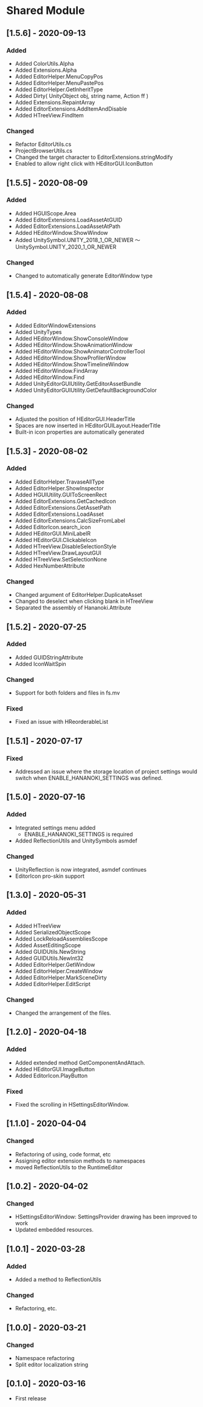 # Shared Module

## [1.5.6] - 2020-09-13

### Added
- Added ColorUtils.Alpha
- Added Extensions.Alpha
- Added EditorHelper.MenuCopyPos
- Added EditorHelper.MenuPastePos
- Added EditorHelper.GetInheritType
- Added Dirty( UnityObject obj, string name, Action ff )
- Added Extensions.RepaintArray
- Added EditorExtensions.AddItemAndDisable
- Added HTreeView.FindItem
### Changed
- Refactor EditorUtils.cs
- ProjectBrowserUtils.cs
- Changed the target character to EditorExtensions.stringModify
- Enabled to allow right click with HEditorGUI.IconButton

## [1.5.5] - 2020-08-09

### Added
- Added HGUIScope.Area
- Added EditorExtensions.LoadAssetAtGUID
- Added EditorExtensions.LoadAssetAtPath
- Added HEditorWindow.ShowWindow
- Added UnitySymbol.UNITY_2018_1_OR_NEWER ～ UnitySymbol.UNITY_2020_1_OR_NEWER

### Changed
- Changed to automatically generate EditorWindow type

## [1.5.4] - 2020-08-08

### Added
- Added EditorWindowExtensions
- Added UnityTypes
- Added HEditorWindow.ShowConsoleWindow
- Added HEditorWindow.ShowAnimationWindow
- Added HEditorWindow.ShowAnimatorControllerTool
- Added HEditorWindow.ShowProfilerWindow
- Added HEditorWindow.ShowTimelineWindow
- Added HEditorWindow.FindArray
- Added HEditorWindow.Find
- Added UnityEditorGUIUtility.GetEditorAssetBundle
- Added UnityEditorGUIUtility.GetDefaultBackgroundColor

### Changed
- Adjusted the position of HEditorGUI.HeaderTitle
- Spaces are now inserted in HEditorGUILayout.HeaderTitle
- Built-in icon properties are automatically generated

## [1.5.3] - 2020-08-02

### Added
- Added EditorHelper.TravaseAllType
- Added EditorHelper.ShowInspector
- Added HGUIUtility.GUIToScreenRect
- Added EditorExtensions.GetCachedIcon
- Added EditorExtensions.GetAssetPath
- Added EditorExtensions.LoadAsset
- Added EditorExtensions.CalcSizeFromLabel
- Added EditorIcon.search_icon
- Added HEditorGUI.MiniLabelR
- Added HEditorGUI.ClickableIcon
- Added HTreeView.DisableSelectionStyle
- Added HTreeView.DrawLayoutGUI
- Added HTreeView.SetSelectionNone
- Added HexNumberAttribute

### Changed
- Changed argument of EditorHelper.DuplicateAsset
- Changed to deselect when clicking blank in HTreeView
- Separated the assembly of Hananoki.Attribute

## [1.5.2] - 2020-07-25

### Added
- Added GUIDStringAttribute
- Added IconWaitSpin

### Changed
- Support for both folders and files in fs.mv

### Fixed
- Fixed an issue with HReorderableList

## [1.5.1] - 2020-07-17

### Fixed
- Addressed an issue where the storage location of project settings would switch when ENABLE_HANANOKI_SETTINGS was defined.

## [1.5.0] - 2020-07-16

### Added
- Integrated settings menu added
  - ENABLE_HANANOKI_SETTINGS is required
- Added ReflectionUtils and UnitySymbols asmdef

### Changed
- UnityReflection is now integrated, asmdef continues
- EditorIcon pro-skin support

## [1.3.0] - 2020-05-31

### Added
- Added HTreeView
- Added SerializedObjectScope
- Added LockReloadAssembliesScope
- Added AssetEditingScope
- Added GUIDUtils.NewString
- Added GUIDUtils.NewInt32
- Added EditorHelper.GetWindow
- Added EditorHelper.CreateWindow
- Added EditorHelper.MarkSceneDirty
- Added EditorHelper.EditScript

### Changed
- Changed the arrangement of the files.

## [1.2.0] - 2020-04-18

### Added
- Added extended method GetComponentAndAttach.
- Added HEditorGUI.ImageButton
- Added EditorIcon.PlayButton

### Fixed
- Fixed the scrolling in HSettingsEditorWindow.

## [1.1.0] - 2020-04-04

### Changed
- Refactoring of using, code format, etc
- Assigning editor extension methods to namespaces
- moved ReflectionUtils to the RuntimeEditor

## [1.0.2] - 2020-04-02

### Changed
- HSettingsEditorWindow: SettingsProvider drawing has been improved to work
- Updated embedded resources.

## [1.0.1] - 2020-03-28

### Added
- Added a method to ReflectionUtils

### Changed
- Refactoring, etc.

## [1.0.0] - 2020-03-21

### Changed
- Namespace refactoring
- Split editor localization string

## [0.1.0] - 2020-03-16
- First release